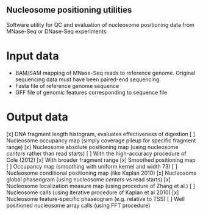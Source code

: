 Nucleosome positioning utilities
--------------------------------

Software utility for QC and evaluation of nucleosome positioning data from
MNase-Seq or DNase-Seq experiments.

# Input data

 * BAM/SAM mapping of MNase-Seq reads to reference genome. Original sequencing
   data must have been paired-end sequencing.
 * Fasta file of reference genome sequence
 * GFF file of genomic features corresponding to sequence file

# Output data

 [x] DNA fragment length histogram, evaluates effectiveness of digestion
 [ ] Nucleosome occupancy map (simply coverage pileup for specific fragment range)
 [x] Nucleosome absolute positioning map (using nucleosome _centers_ rather than 
   read starts)
   [ ] With the high-accuracy procedure of Cole (2012)
   [x] With broader fragment range
   [x] Smoothed positioning map
   [ ] Occupancy map (smoothing with uniform kernel and width 73)
 [ ] Nucleosome conditional positioning map (like Kaplan 2010)
 [x] Nucleosome global phaseogram (using nucleosome _centers_ vs read starts)
 [x] Nucleosome localization measure map (using procedure of Zhang et al.)
 [ ] Nucleosome calls (using iterative procedure of Kaplan et al 2010)
 [x] Nucleosome feature-specific phaseogram (e.g. relative to TSS)
 [ ] Well positioned nucleosome array calls (using FFT procedure)
